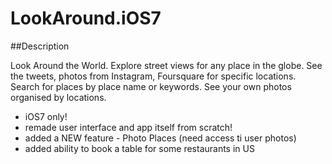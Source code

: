 LookAround.iOS7
===============

##Description

Look Around the World. Explore street views for any place in the globe. See the tweets, photos from Instagram, Foursquare for specific locations. Search for places by place name or keywords. See your own photos organised by locations.


- iOS7 only! 
- remade user interface and app itself from scratch! 
- added a NEW feature - Photo Places (need access ti user photos) 
- added ability to book a table for some restaurants in US
